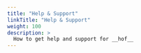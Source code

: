 ```yaml
---
title: "Help & Support"
linkTitle: "Help & Support"
weight: 100
description: >
  How to get help and support for __hof__
---
```


